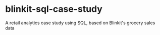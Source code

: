 # blinkit-sql-case-study
A retail analytics case study using SQL, based on Blinkit's grocery sales data
